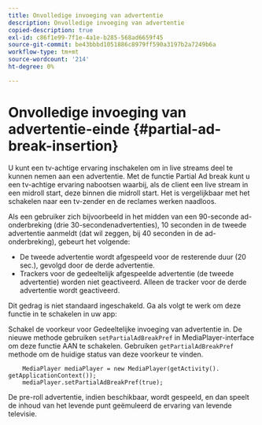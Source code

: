```yaml
---
title: Onvolledige invoeging van advertentie
description: Onvolledige invoeging van advertentie
copied-description: true
exl-id: c86f1e99-7f1e-4a1e-b285-568ad6659f45
source-git-commit: be43bbbd1051886c8979ff590a3197b2a7249b6a
workflow-type: tm+mt
source-wordcount: '214'
ht-degree: 0%

---
```


# Onvolledige invoeging van advertentie-einde {#partial-ad-break-insertion}

U kunt een tv-achtige ervaring inschakelen om in live streams deel te kunnen nemen aan een advertentie. Met de functie Partial Ad break kunt u een tv-achtige ervaring nabootsen waarbij, als de client een live stream in een midroll start, deze binnen die midroll start. Het is vergelijkbaar met het schakelen naar een tv-zender en de reclames werken naadloos.

Als een gebruiker zich bijvoorbeeld in het midden van een 90-seconde ad-onderbreking (drie 30-secondenadvertenties), 10 seconden in de tweede advertentie aanmeldt (dat wil zeggen, bij 40 seconden in de ad-onderbreking), gebeurt het volgende:

* De tweede advertentie wordt afgespeeld voor de resterende duur (20 sec.), gevolgd door de derde advertentie.
* Trackers voor de gedeeltelijk afgespeelde advertentie (de tweede advertentie) worden niet geactiveerd. Alleen de tracker voor de derde advertentie wordt geactiveerd.

Dit gedrag is niet standaard ingeschakeld. Ga als volgt te werk om deze functie in te schakelen in uw app:

Schakel de voorkeur voor Gedeeltelijke invoeging van advertentie in. De nieuwe methode gebruiken `setPartialAdBreakPref` in MediaPlayer-interface om deze functie AAN te schakelen. Gebruiken `getPartialAdBreakPref` methode om de huidige status van deze voorkeur te vinden.

```
    MediaPlayer mediaPlayer = new MediaPlayer(getActivity(). getApplicationContext()); 
    mediaPlayer.setPartialAdBreakPref(true);
```

De pre-roll advertentie, indien beschikbaar, wordt gespeeld, en dan speelt de inhoud van het levende punt geëmuleerd de ervaring van levende televisie.

